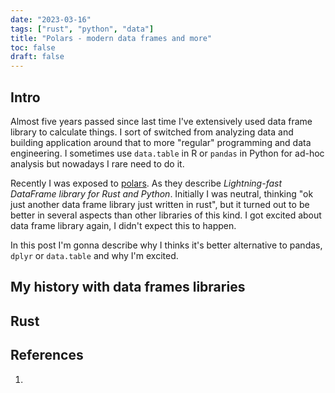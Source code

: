 ```yaml
---
date: "2023-03-16"
tags: ["rust", "python", "data"]
title: "Polars - modern data frames and more"
toc: false
draft: false
---
```


## Intro

Almost five years passed since last time I've extensively used data frame
library to calculate things. I sort of switched from analyzing data and
building application around that to more "regular" programming
and data engineering. I sometimes use `data.table` in R or `pandas` in Python
for ad-hoc analysis but nowadays I rare need to do it.

Recently I was exposed to [polars](https://www.pola.rs). As they describe
*Lightning-fast DataFrame library for Rust and Python*. Initially I was
neutral, thinking "ok just another data frame library just written in rust",
but it turned out to be better in several aspects than other libraries of this
kind. I got excited about data frame library again, I didn't expect this to
happen.

In this post I'm gonna describe why I thinks it's better alternative to pandas,
`dplyr` or `data.table` and why I'm excited.


## My history with data frames libraries


## Rust

##


## References

1. []()
